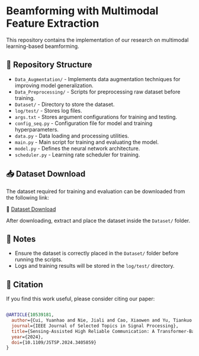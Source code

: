 # Beamforming with Multimodal Feature Extraction

This repository contains the implementation of our research on multimodal learning-based beamforming. 

## 📂 Repository Structure

- `Data_Augmentation/` - Implements data augmentation techniques for improving model generalization.
- `Data_Preprocessing/` - Scripts for preprocessing raw dataset before training.
- `Dataset/` - Directory to store the dataset.
- `log/test/` - Stores log files.
- `args.txt` - Stores argument configurations for training and testing.
- `config_seq.py` - Configuration file for model and training hyperparameters.
- `data.py` - Data loading and processing utilities.
- `main.py` - Main script for training and evaluating the model.
- `model.py` - Defines the neural network architecture.
- `scheduler.py` - Learning rate scheduler for training.

## 📥 Dataset Download

The dataset required for training and evaluation can be downloaded from the following link:

🔗 [Dataset Download](https://drive.google.com/drive/folders/1zvOOJpGodEnjqvAiAeXkzOdjWmz1semF)

After downloading, extract and place the dataset inside the `Dataset/` folder.


## 📌 Notes
- Ensure the dataset is correctly placed in the `Dataset/` folder before running the scripts.
- Logs and training results will be stored in the `log/test/` directory.


## 📜 Citation
If you find this work useful, please consider citing our paper:
```bibtex

@ARTICLE{10539181,
  author={Cui, Yuanhao and Nie, Jiali and Cao, Xiaowen and Yu, Tiankuo and Zou, Jiaqi and Mu, Junsheng and Jing, Xiaojun},
  journal={IEEE Journal of Selected Topics in Signal Processing}, 
  title={Sensing-Assisted High Reliable Communication: A Transformer-Based Beamforming Approach}, 
  year={2024},
  doi={10.1109/JSTSP.2024.3405859}
}
```
